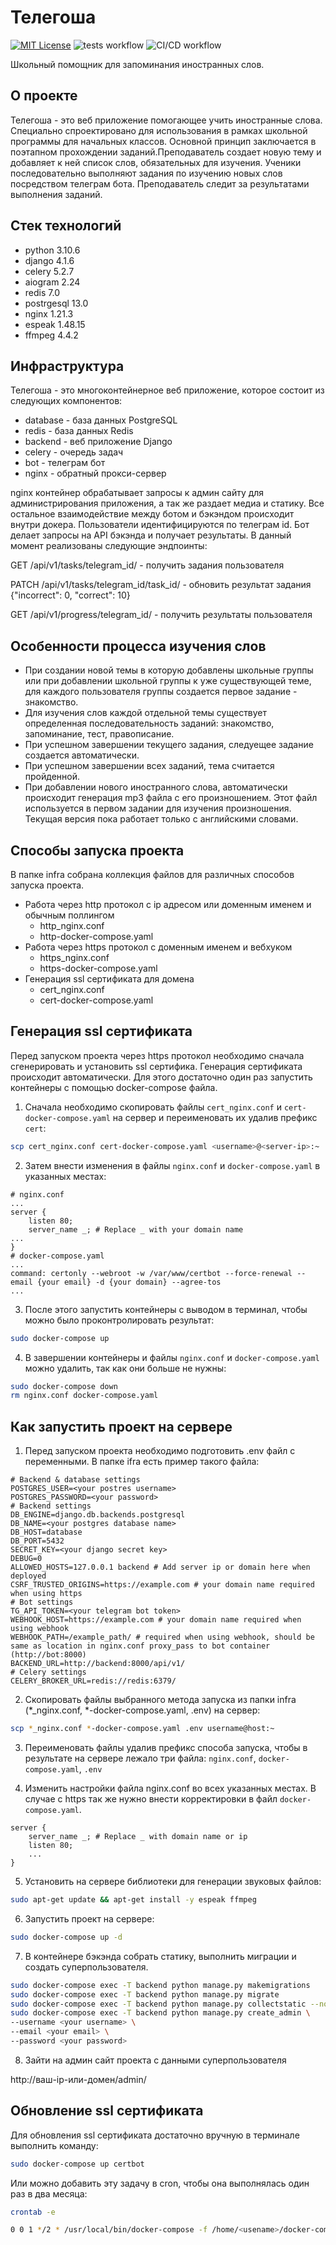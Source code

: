 # Телегоша
[![MIT License](https://img.shields.io/github/license/deevgeny/telegosha)](https://github.com/deevgeny/telegosha/blob/main/LICENSE)
![tests workflow](https://github.com/deevgeny/telegosha/actions/workflows/tests_workflow.yaml/badge.svg)
![CI/CD workflow](https://github.com/deevgeny/telegosha/actions/workflows/ci_cd_workflow.yaml/badge.svg)

Школьный помощник для запоминания иностранных слов.

## О проекте
Телегоша - это веб приложение помогающее учить иностранные слова.
Специально спроектировано для использования в рамках школьной программы для
начальных классов. Основной принцип заключается в поэтапном прохождении
заданий.Преподаватель создает новую тему и добавляет к ней список слов, 
обязательных для изучения. Ученики последовательно выполняют задания по 
изучению новых слов посредством телеграм бота. Преподаватель следит за 
результатами выполнения заданий. 

## Стек технологий
* python 3.10.6
* django 4.1.6
* celery 5.2.7
* aiogram 2.24
* redis 7.0
* postrgesql 13.0
* nginx 1.21.3
* espeak 1.48.15
* ffmpeg 4.4.2

## Инфраструктура
Телегоша - это многоконтейнерное веб приложение, которое состоит из следующих
компонентов:
* database - база данных PostgreSQL
* redis - база данных Redis
* backend - веб приложение Django
* celery - очередь задач
* bot - телеграм бот
* nginx - обратный прокси-сервер

nginx контейнер обрабатывает запросы к админ сайту для администрирования 
приложения, а так же раздает медиа и статику. Все остальное взаимодействие 
между ботом и бэкэндом происходит внутри докера. Пользователи идентифицируются 
по телеграм id. Бот делает запросы на API бэкэнда и получает результаты. В 
данный момент реализованы следующие эндпоинты:

GET /api/v1/tasks/telegram_id/ - получить задания пользователя

PATCH /api/v1/tasks/telegram_id/task_id/ - обновить результат задания
{"incorrect": 0,
 "correct": 10}

GET /api/v1/progress/telegram_id/ - получить результаты пользователя


## Особенности процесса изучения слов
* При создании новой темы в которую добавлены школьные группы или  при 
добавлении школьной группы к уже существующей теме, для каждого пользователя 
группы создается первое задание - знакомство.
* Для изучения слов каждой отдельной темы существует определенная 
последовательность заданий: знакомство, запоминание, тест, правописание.
* При успешном завершении  текущего задания, следуещее задание создается 
автоматически.
* При успешном завершении всех заданий, тема считается пройденной.
* При добавлении нового иностранного слова, автоматически происходит генерация
mp3 файла с его произношением. Этот файл используется в первом задании
для изучения произношения. Текущая версия пока работает только с английскими
словами.

## Способы запуска проекта
В папке infra собрана коллекция файлов для различных способов запуска проекта.
- Работа через http протокол с ip адресом или доменным именем и обычным
поллингом
  - http_nginx.conf
  - http-docker-compose.yaml
- Работа через https протокол c доменным именем и вебхуком
  - https_nginx.conf
  - https-docker-compose.yaml
- Генерация ssl сертификата для домена
  - cert_nginx.conf
  - cert-docker-compose.yaml

## Генерация ssl сертификата
Перед запуском проекта через https протокол необходимо сначала сгенерировать 
 и установить ssl сертифика. 
Генерация сертификата происходит автоматически. Для этого достаточно один раз 
запустить контейнеры с помощью docker-compose файла.
1. Сначала необходимо скопировать файлы `cert_nginx.conf` и 
`cert-docker-compose.yaml` на сервер и переименовать их удалив префикс `cert`: 
```sh
scp cert_nginx.conf cert-docker-compose.yaml <username>@<server-ip>:~
```
2. Затем внести изменения в файлы `nginx.conf` и `docker-compose.yaml` в 
указанных местах:
```
# nginx.conf
...
server {
    listen 80;
    server_name _; # Replace _ with your domain name
...
}
# docker-compose.yaml
...
command: certonly --webroot -w /var/www/certbot --force-renewal --email {your email} -d {your domain} --agree-tos
...
```
3. После этого запустить контейнеры с выводом в терминал, чтобы можно было 
проконтролировать результат: 
```sh
sudo docker-compose up
```
4. В завершении контейнеры и файлы `nginx.conf` и `docker-compose.yaml` можно 
удалить, так как они больше не нужны:
```sh
sudo docker-compose down
rm nginx.conf docker-compose.yaml
```

## Как запустить проект на сервере
1. Перед запуском проекта необходимо подготовить .env файл с переменными. В 
папке ifra есть пример такого файла:
```
# Backend & database settings
POSTGRES_USER=<your postres username>
POSTGRES_PASSWORD=<your password>
# Backend settings
DB_ENGINE=django.db.backends.postgresql
DB_NAME=<your postgres database name>
DB_HOST=database
DB_PORT=5432
SECRET_KEY=<your django secret key>
DEBUG=0
ALLOWED_HOSTS=127.0.0.1 backend # Add server ip or domain here when deployed
CSRF_TRUSTED_ORIGINS=https://example.com # your domain name required when using https
# Bot settings
TG_API_TOKEN=<your telegram bot token>
WEBHOOK_HOST=https://example.com # your domain name required when using webhook
WEBHOOK_PATH=/example_path/ # required when using webhook, should be same as location in nginx.conf proxy_pass to bot container (http://bot:8000)
BACKEND_URL=http://backend:8000/api/v1/
# Celery settings
CELERY_BROKER_URL=redis://redis:6379/
```

2. Скопировать файлы выбранного метода запуска из папки infra
(*_nginx.conf, *-docker-compose.yaml, .env) на сервер: 
```sh
scp *_nginx.conf *-docker-compose.yaml .env username@host:~
```

3. Переименовать файлы удалив префикс способа запуска, чтобы в результате 
на сервере лежало три файла: `nginx.conf`, `docker-compose.yaml`, `.env`

4. Изменить настройки файла nginx.conf во всех указанных местах. В случае с 
https так же нужно внести корректировки в файл `docker-compose.yaml`. 
```
server {
    server_name _; # Replace _ with domain name or ip
    listen 80;
    ...
} 
```

5. Установить на сервере библиотеки для генерации звуковых файлов:
```sh
sudo apt-get update && apt-get install -y espeak ffmpeg
```

6. Запустить проект на сервере:
```sh
sudo docker-compose up -d
```

7. В контейнере бэкэнда собрать статику, выполнить миграции и создать
суперпользователя.
```sh
sudo docker-compose exec -T backend python manage.py makemigrations
sudo docker-compose exec -T backend python manage.py migrate
sudo docker-compose exec -T backend python manage.py collectstatic --no-input
sudo docker-compose exec -T backend python manage.py create_admin \
--username <your username> \
--email <your email> \
--password <your password> 
```

8. Зайти на админ сайт проекта с данными суперпользователя

http://ваш-ip-или-домен/admin/


## Обновление ssl сертификата

Для обновления ssl сертификата достаточно вручную в терминале выполнить 
команду:
```sh
sudo docker-compose up certbot
```

Или можно добавить эту задачу в cron, чтобы она выполнялась один раз в два 
месяца:
```sh
crontab -e

0 0 1 */2 * /usr/local/bin/docker-compose -f /home/<usename>/docker-compose.yaml up certbot
```